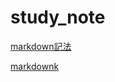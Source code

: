 # study_note

[markdown記法](https://qiita.com/tbpgr/items/989c6badefff69377da7)

[markdownk](markdown記法)
